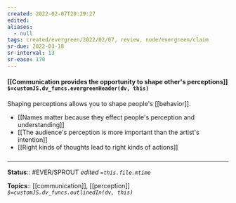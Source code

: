 ```yaml
---
created: 2022-02-07T20:29:27 
edited: 
aliases:
  - null
tags: created/evergreen/2022/02/07, review, node/evergreen/claim
sr-due: 2022-03-18
sr-interval: 13
sr-ease: 170
---
```


#### [[Communication provides the opportunity to shape other's perceptions]] `$=customJS.dv_funcs.evergreenHeader(dv, this)`

Shaping perceptions allows you to shape people's [[behavior]].

- [[Names matter because they effect people's perception and understanding]]
- [[The audience's perception is more important than the artist's intention]]
- [[Right kinds of thoughts lead to right kinds of actions]]

### <hr class="footnote"/>

**Status**:: #EVER/SPROUT
*edited `=this.file.mtime`*

**Topics**:: [[communication]], [[perception]]
*`$=customJS.dv_funcs.outlinedIn(dv, this)`*
